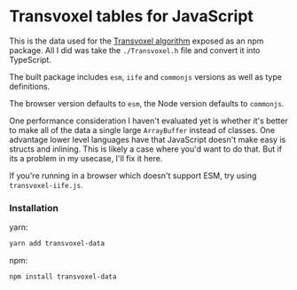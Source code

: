 # Transvoxel tables for JavaScript

This is the data used for the [Transvoxel algorithm](https://transvoxel.org/) exposed as an npm package. All I did was take the `./Transvoxel.h` file and convert it into TypeScript.

The built package includes `esm`, `iife` and `commonjs` versions as well as type definitions.

The browser version defaults to `esm`, the Node version defaults to `commonjs`.

One performance consideration I haven't evaluated yet is whether it's better to make all of the data a single large `ArrayBuffer` instead of classes. One advantage lower level languages have that JavaScript doesn't make easy is structs and inlining. This is likely a case where you'd want to do that. But if its a problem in my usecase, I'll fix it here.

If you're running in a browser which doesn't support ESM, try using `transvoxel-iife.js`.

### Installation

yarn:

```bash
yarn add transvoxel-data
```

npm:

```bash
npm install transvoxel-data
```
